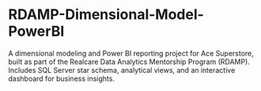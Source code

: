 # RDAMP-Dimensional-Model-PowerBI
A dimensional modeling and Power BI reporting project for Ace Superstore, built as part of the Realcare Data Analytics Mentorship Program (RDAMP). Includes SQL Server star schema, analytical views, and an interactive dashboard for business insights.
